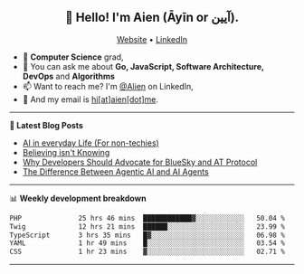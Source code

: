 <h2 align="center">👋 Hello! I'm Aien (Āyīn or آیین).</h2>
<p align="center">
  <a href="https://www.aien.me">Website</a> •
  <a href="https://www.linkedin.com/in/aiensaidi/">LinkedIn</a>
</p>


- 🌱 **Computer Science** grad,
- 💬 You can ask me about **Go, JavaScript, Software Architecture, DevOps** and **Algorithms**
- 📫 Want to reach me? I'm [@Alien](https://www.linkedin.com/in/aiensaidi/) on LinkedIn,
- 📧 And my email is [hi[at]aien[dot]me](mailto:hi@aien.me).

-------

**📝 Latest Blog Posts**

<!-- BLOG-POST-LIST:START -->
- [AI in everyday Life (For non-techies)](https://aien.me/ai-in-everyday-life-for-non-techies/)
- [Believing isn't Knowing](https://aien.me/believing-isnt-knowing/)
- [Why Developers Should Advocate for BlueSky and AT Protocol](https://aien.me/why-developers-should-advocate-for-bluesky-and-at-protocol/)
- [The Difference Between Agentic AI and AI Agents](https://aien.me/the-difference-between-agentic-ai-and-ai-agents/)
<!-- BLOG-POST-LIST:END -->

-------

📊 **Weekly development breakdown**
<!--START_SECTION:waka-->

```txt
PHP              25 hrs 46 mins  ████████████▓░░░░░░░░░░░░   50.04 %
Twig             12 hrs 21 mins  ██████░░░░░░░░░░░░░░░░░░░   23.99 %
TypeScript       3 hrs 35 mins   █▓░░░░░░░░░░░░░░░░░░░░░░░   06.98 %
YAML             1 hr 49 mins    █░░░░░░░░░░░░░░░░░░░░░░░░   03.54 %
CSS              1 hr 23 mins    ▓░░░░░░░░░░░░░░░░░░░░░░░░   02.71 %
```

<!--END_SECTION:waka-->

-------
